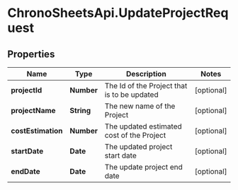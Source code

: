 # ChronoSheetsApi.UpdateProjectRequest

## Properties

Name | Type | Description | Notes
------------ | ------------- | ------------- | -------------
**projectId** | **Number** | The Id of the Project that is to be updated | [optional] 
**projectName** | **String** | The new name of the Project | [optional] 
**costEstimation** | **Number** | The updated estimated cost of the Project | [optional] 
**startDate** | **Date** | The updated project start date | [optional] 
**endDate** | **Date** | The update project end date | [optional] 


